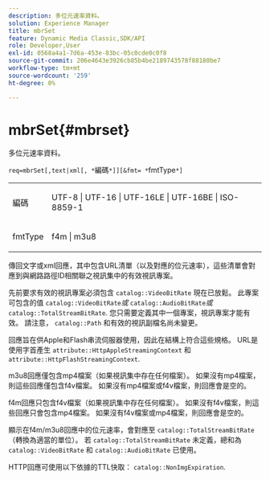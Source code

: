 ```yaml
---
description: 多位元速率資料。
solution: Experience Manager
title: mbrSet
feature: Dynamic Media Classic,SDK/API
role: Developer,User
exl-id: 0568a4a1-7d6a-453e-83bc-05c0cde0c0f8
source-git-commit: 206e4643e3926cb85b4be2189743578f88180be7
workflow-type: tm+mt
source-wordcount: '259'
ht-degree: 0%

---
```


# mbrSet{#mbrset}

多位元速率資料。

`req=mbrSet[,text|xml[, *`編碼`*]][&fmt= *`fmtType`*]`

<table id="simpletable_D2B8704E09B34337870A257CD7CB5C56"> 
 <tr class="strow"> 
  <td class="stentry"> <p><span class="codeph"><span class="varname"> 編碼</span></span> </p> </td> 
  <td class="stentry"> <p><span class="codeph"> UTF-8 | UTF-16 | UTF-16LE | UTF-16BE | ISO-8859-1</span> </p></td> 
 </tr> 
 <tr class="strow"> 
  <td class="stentry"> <p><span class="codeph"><span class="varname"> fmtType</span></span> </p></td> 
  <td class="stentry"> <p><span class="codeph"> f4m | m3u8</span> </p></td> 
 </tr> 
</table>

傳回文字或xml回應，其中包含URL清單（以及對應的位元速率），這些清單會對應到與網路路徑ID相關聯之視訊集中的有效視訊專案。

先前要求有效的視訊專案必須包含 `catalog::VideoBitRate` 現在已放鬆。 此專案可包含的值 `catalog::VideoBitRate`*或* `catalog::AudioBitRate`*或* `catalog::TotalStreamBitRate`. 您只需要定義其中一個專案，視訊專案才能有效。 請注意， `catalog::Path` 和有效的視訊副檔名尚未變更。

回應旨在供Apple和Flash串流伺服器使用，因此在結構上符合這些規格。 URL是使用字首產生 `attribute::HttpAppleStreamingContext` 和 `attribute::HttpFlashStreamingContext`.

m3u8回應僅包含mp4檔案（如果視訊集中存在任何檔案）。 如果沒有mp4檔案，則這些回應僅包含f4v檔案。 如果沒有mp4檔案或f4v檔案，則回應會是空的。

f4m回應只包含f4v檔案（如果視訊集中存在任何檔案）。 如果沒有f4v檔案，則這些回應只會包含mp4檔案。 如果沒有f4v檔案或mp4檔案，則回應會是空的。

顯示在f4m/m3u8回應中的位元速率，會對應至 `catalog::TotalStreamBitRate` （轉換為適當的單位）。 若 `catalog::TotalStreamBitRate` 未定義，總和為 `catalog::VideoBitRate` 和 `catalog::AudioBitRate` 已使用。

HTTP回應可使用以下依據的TTL快取： `catalog::NonImgExpiration`.
